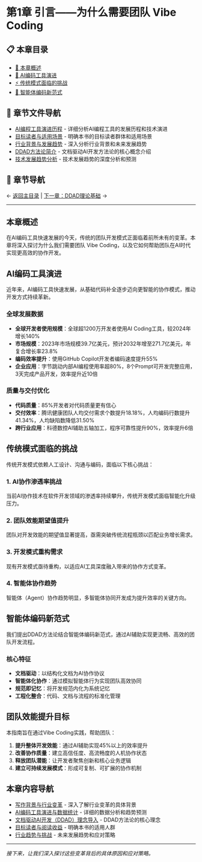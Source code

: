 # 第1章 引言——为什么需要团队 Vibe Coding

## 📋 本章目录

- [📖 本章概述](#本章概述)
- [🚀 AI编码工具演进](#ai编码工具演进)
- [⚡ 传统模式面临的挑战](#传统模式面临的挑战)
- [🤖 智能体编码新范式](#智能体编码新范式)

## 📄 章节文件导航

- [AI编程工具演进历程](./ai-evolution.md) - 详细分析AI编程工具的发展历程和技术演进
- [目标读者与适用场景](./audience.md) - 明确本书的目标读者群体和适用场景
- [行业背景与发展趋势](./background.md) - 深入分析行业背景和未来发展趋势
- [DDAD方法论简介](./ddad.md) - 文档驱动AI开发方法论的核心概念介绍
- [技术发展趋势分析](./trends.md) - 技术发展趋势的深度分析和预测

## 🔗 章节导航

← [返回主目录](../README.md) | [下一章：DDAD理论基础](../chapter2/README.md) →

---

## 本章概述

在AI编码工具快速发展的今天，传统的团队开发模式正面临着前所未有的变革。本章将深入探讨为什么我们需要团队 Vibe Coding，以及它如何帮助团队在AI时代实现更高效的协作开发。

## AI编码工具演进

近年来，AI编码工具快速发展，从基础代码补全逐步迈向更智能的协作模式，推动开发方式持续革新。

### 全球发展数据

- **全球开发者使用规模**：全球超1200万开发者使用AI Coding工具，较2024年增长140%
- **市场规模**：2023年市场规模39.7亿美元，预计2032年增至271.7亿美元，年复合增长率23.8%
- **编码效率提升**：使用GitHub Copilot开发者编码速度提升55%
- **企业应用**：字节跳动内部AI编程使用率超80%，8个Prompt可开发完整应用，3天完成产品开发，效率提升近10倍

### 质量与交付优化

- **代码质量**：85%开发者对代码质量更有信心
- **交付效率**：腾讯健康团队人均交付需求个数提升18.18%，人均编码行数提升41.34%，人均缺陷数降低31.50%
- **跨行业应用**：科德数控AI辅助五轴加工，程序可靠性提升90%，效率提升6倍

## 传统模式面临的挑战

传统开发模式依赖人工设计、沟通与编码，面临以下核心挑战：

### 1. AI协作渗透率挑战
当前AI协作技术在软件开发领域的渗透率持续攀升，传统开发模式面临智能化升级压力。

### 2. 团队效能期望值提升
团队对开发效能的期望值显著提高，亟需突破传统流程瓶颈以匹配业务增长需求。

### 3. 开发模式重构需求
现有开发模式亟待重构，以适应AI工具深度融入带来的协作方式变革。

### 4. 智能体协作趋势
智能体（Agent）协作趋势明显，多智能体协同开发成为提升效率的关键方向。

## 智能体编码新范式

我们提出DDAD方法论结合智能体编码新范式，通过AI辅助实现更流畅、高效的团队开发流程。

### 核心特征

- **文档驱动**：以结构化文档为AI协作协议
- **智能体化协作**：通过模拟智能体行为实现团队高效协同
- **规范即记忆**：将开发规范内化为系统记忆
- **工程化整合**：代码、文档与流程的标准化管理

## 团队效能提升目标

本指南旨在通过Vibe Coding实践，帮助团队：

1. **提升整体开发效能**：通过AI辅助实现45%以上的效率提升
2. **改善协作质量**：建立高信任度、高流畅度的人机协作状态
3. **释放团队潜能**：让开发者聚焦创新和核心业务逻辑
4. **建立可持续发展模式**：形成可复制、可扩展的协作机制

## 本章内容导航

- [写作背景与行业变革](background.md) - 深入了解行业变革的具体背景
- [AI编码工具演进与数据统计](ai-evolution.md) - 详细的数据分析和趋势预测
- [文档驱动AI开发（DDAD）理念导入](ddad.md) - DDAD方法论的核心理念
- [目标读者与阅读收益](audience.md) - 明确本书的适用人群
- [行业趋势与挑战](trends.md) - 未来发展趋势和应对策略

---

*接下来，让我们深入探讨这些变革背后的具体原因和应对策略。*